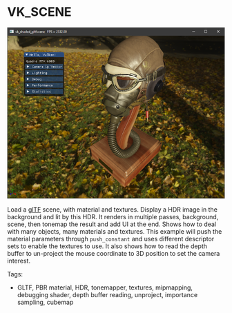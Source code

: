 # VK_SCENE
![vk_scene](doc/vk_scene.png) 

Load a [glTF](https://www.khronos.org/gltf/) scene, with material and textures. Display a HDR image in the background and lit by this HDR. It renders in multiple passes, background, scene, then tonemap the result and add UI at the end. Shows how to deal with many objects, many materials and textures. This example will push the material parameters through `push_constant` and uses different descriptor sets to enable the textures to use. It also shows how to read the depth buffer to un-project the mouse coordinate to 3D position to set the camera interest.

Tags:
- GLTF, PBR material, HDR, tonemapper, textures, mipmapping, debugging shader, depth buffer reading, unproject, importance sampling, cubemap

